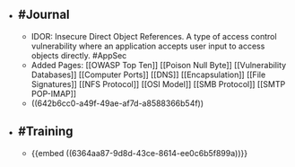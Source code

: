 - ## #Journal
	- IDOR: Insecure Direct Object References. A type of access control vulnerability where an application accepts user input to access objects directly. #AppSec
	- Added Pages: [[OWASP Top Ten]] [[Poison Null Byte]] [[Vulnerability Databases]] [[Computer Ports]] [[DNS]] [[Encapsulation]] [[File Signatures]] [[NFS Protocol]] [[OSI Model]] [[SMB Protocol]] [[SMTP POP-IMAP]]
	- ((642b6cc0-a49f-49ae-af7d-a8588366b54f))
- ## #Training
	- {{embed ((6364aa87-9d8d-43ce-8614-ee0c6b5f899a))}}